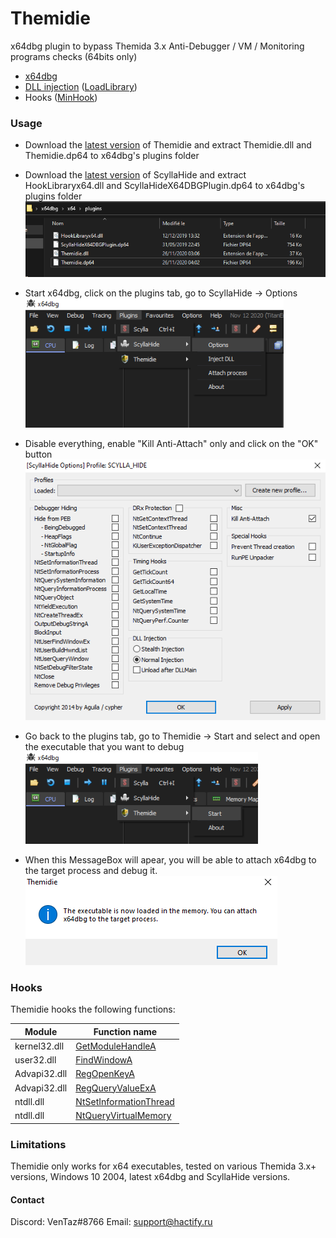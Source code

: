 # Themidie

x64dbg plugin to bypass Themida 3.x Anti-Debugger / VM / Monitoring programs checks (64bits only)

  - [x64dbg](https://github.com/x64dbg/x64dbg)
  - [DLL injection](https://en.wikipedia.org/wiki/DLL_injection) ([LoadLibrary](https://docs.microsoft.com/en-us/windows/win32/api/libloaderapi/nf-libloaderapi-loadlibrarya))
  - Hooks ([MinHook](https://github.com/TsudaKageyu/minhook))


### Usage

- Download the [latest version](https://github.com/VenTaz/Themidie/releases/latest) of Themidie and extract Themidie.dll and Themidie.dp64 to x64dbg's plugins folder 
- Download the [latest version](https://github.com/x64dbg/ScyllaHide/releases/latest) of ScyllaHide and extract HookLibraryx64.dll and ScyllaHideX64DBGPlugin.dp64 to x64dbg's plugins folder 
![](Images/plugins.png)

- Start x64dbg, click on the plugins tab, go to ScyllaHide -> Options
![](Images/scylla_options.png)

- Disable everything, enable "Kill Anti-Attach" only and click on the "OK" button
![](Images/scylla_kill_anti_attach.png)

- Go back to the plugins tab, go to Themidie -> Start and select and open the executable that you want to debug
![](Images/themidie_start.png)

- When this MessageBox will apear, you will be able to attach x64dbg to the target process and debug it. 
![](Images/themidie_messagebox.png)


### Hooks

Themidie hooks the following functions:

| Module | Function name
| - | - 
| kernel32.dll | [GetModuleHandleA](https://docs.microsoft.com/en-us/windows/win32/api/libloaderapi/nf-libloaderapi-getmodulehandlea)
| user32.dll | [FindWindowA](https://docs.microsoft.com/en-us/windows/win32/api/winuser/nf-winuser-findwindowa)
| Advapi32.dll | [RegOpenKeyA](https://docs.microsoft.com/en-us/windows/win32/api/winreg/nf-winreg-regopenkeya) 
| Advapi32.dll | [RegQueryValueExA](https://docs.microsoft.com/en-us/windows/win32/api/winreg/nf-winreg-regqueryvalueexa)
| ntdll.dll | [NtSetInformationThread](https://docs.microsoft.com/en-us/windows-hardware/drivers/ddi/ntifs/nf-ntifs-ntsetinformationthread)
| ntdll.dll | [NtQueryVirtualMemory](https://docs.microsoft.com/en-us/windows-hardware/drivers/ddi/ntifs/nf-ntifs-ntqueryvirtualmemory) 


### Limitations
Themidie only works for x64 executables, tested on various Themida 3.x+ versions, Windows 10 2004, latest x64dbg and ScyllaHide versions.


#### Contact
Discord: VenTaz#8766
Email: support@hactify.ru

